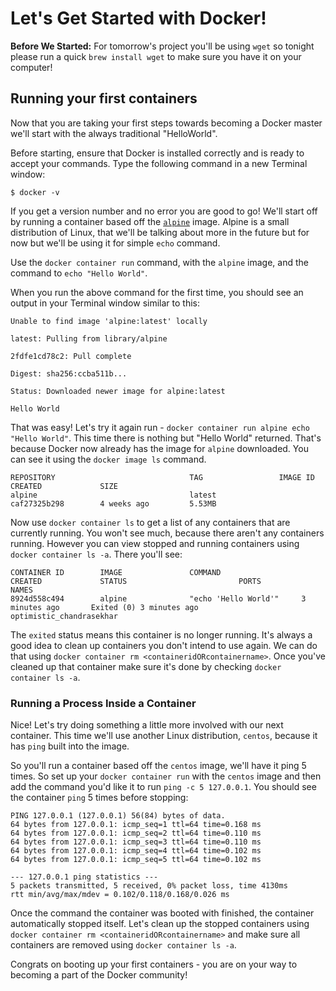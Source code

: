 # Let's Get Started with Docker!

**Before We Started:** For tomorrow's project you'll be using `wget` so tonight please run a quick `brew install wget` to make sure you have it on your computer!

## Running your first containers

Now that you are taking your first steps towards becoming a Docker master we'll start with the always traditional "HelloWorld".

Before starting, ensure that Docker is installed correctly and is ready to accept your commands. Type the following command in a new Terminal window:

```
$ docker -v
```

If you get a version number and no error you are good to go! We'll start off by running a container based off the [`alpine`][alpine] image.  Alpine is a small distribution of Linux, that we'll be talking about more in the future but for now but we'll be using it for simple `echo` command.

Use the `docker container run` command, with the `alpine` image, and the command to `echo "Hello World"`. 

When you run the above command for the first time, you should see an output in your Terminal window similar to this:

```ssh
Unable to find image 'alpine:latest' locally
 
latest: Pulling from library/alpine
 
2fdfe1cd78c2: Pull complete
 
Digest: sha256:ccba511b...
 
Status: Downloaded newer image for alpine:latest
 
Hello World
```

That was easy! Let's try it again run - `docker container run alpine echo "Hello World"`. This time there is nothing but "Hello World" returned. That's because Docker now already has the image for `alpine` downloaded. You can see it using the `docker image ls` command. 

```ssh
REPOSITORY                              TAG                 IMAGE ID            CREATED             SIZE
alpine                                  latest              caf27325b298        4 weeks ago         5.53MB
```
Now use `docker container ls` to get a list of any containers that are currently running. You won't see much, because there aren't any containers running. However you can view stopped and running containers using `docker container ls -a`. There you'll see:

```ssh
CONTAINER ID        IMAGE               COMMAND                  CREATED             STATUS                         PORTS                NAMES
8924d558c494        alpine              "echo 'Hello World'"     3 minutes ago       Exited (0) 3 minutes ago              optimistic_chandrasekhar
```

The `exited` status means this container is no longer running. It's always a good idea to clean up containers you don't intend to use again. We can do that using `docker container rm <containeridORcontainername>`. Once you've cleaned up that container make sure it's done by checking `docker container ls -a`.

### Running a Process Inside a Container
Nice! Let's try doing something a little more involved with our next container. This time we'll use another Linux distribution,  `centos`, because it has `ping` built into the image.

So you'll run a container based off the `centos` image, we'll have it ping 5 times. So set up your `docker container run` with the `centos` image and then add the command you'd like it to run `ping -c 5 127.0.0.1`. You should see the container `ping` 5 times before stopping:

```ssh
PING 127.0.0.1 (127.0.0.1) 56(84) bytes of data.
64 bytes from 127.0.0.1: icmp_seq=1 ttl=64 time=0.168 ms
64 bytes from 127.0.0.1: icmp_seq=2 ttl=64 time=0.110 ms
64 bytes from 127.0.0.1: icmp_seq=3 ttl=64 time=0.110 ms
64 bytes from 127.0.0.1: icmp_seq=4 ttl=64 time=0.102 ms
64 bytes from 127.0.0.1: icmp_seq=5 ttl=64 time=0.102 ms

--- 127.0.0.1 ping statistics ---
5 packets transmitted, 5 received, 0% packet loss, time 4130ms
rtt min/avg/max/mdev = 0.102/0.118/0.168/0.026 ms
```

Once the command the container was booted with finished, the container automatically stopped itself. Let's clean up the stopped containers using `docker container rm <containeridORcontainername>` and make sure all containers are removed using `docker container ls -a`.

Congrats on booting up your first containers - you are on your way to becoming a part of the Docker community!

[alpine]: https://en.wikipedia.org/wiki/Alpine_Linux
[centos]: https://en.wikipedia.org/wiki/CentOS